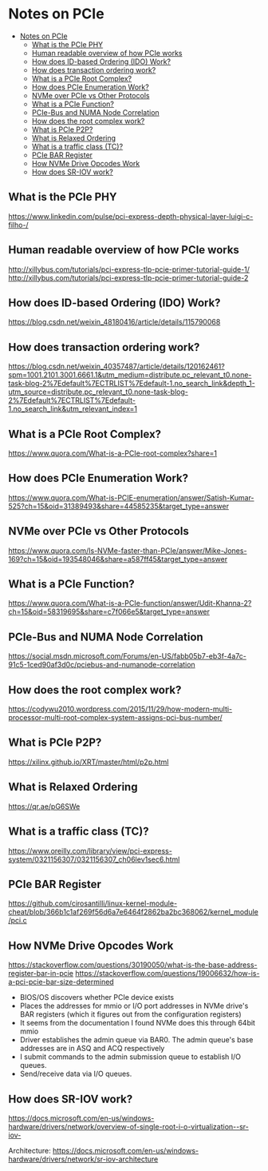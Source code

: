 # Notes on PCIe

- [Notes on PCIe](#notes-on-pcie)
  - [What is the PCIe PHY](#what-is-the-pcie-phy)
  - [Human readable overview of how PCIe works](#human-readable-overview-of-how-pcie-works)
  - [How does ID-based Ordering (IDO) Work?](#how-does-id-based-ordering-ido-work)
  - [How does transaction ordering work?](#how-does-transaction-ordering-work)
  - [What is a PCIe Root Complex?](#what-is-a-pcie-root-complex)
  - [How does PCIe Enumeration Work?](#how-does-pcie-enumeration-work)
  - [NVMe over PCIe vs Other Protocols](#nvme-over-pcie-vs-other-protocols)
  - [What is a PCIe Function?](#what-is-a-pcie-function)
  - [PCIe-Bus and NUMA Node Correlation](#pcie-bus-and-numa-node-correlation)
  - [How does the root complex work?](#how-does-the-root-complex-work)
  - [What is PCIe P2P?](#what-is-pcie-p2p)
  - [What is Relaxed Ordering](#what-is-relaxed-ordering)
  - [What is a traffic class (TC)?](#what-is-a-traffic-class-tc)
  - [PCIe BAR Register](#pcie-bar-register)
  - [How NVMe Drive Opcodes Work](#how-nvme-drive-opcodes-work)
  - [How does SR-IOV work?](#how-does-sr-iov-work)

## What is the PCIe PHY

https://www.linkedin.com/pulse/pci-express-depth-physical-layer-luigi-c-filho-/

## Human readable overview of how PCIe works

http://xillybus.com/tutorials/pci-express-tlp-pcie-primer-tutorial-guide-1/
http://xillybus.com/tutorials/pci-express-tlp-pcie-primer-tutorial-guide-2

## How does ID-based Ordering (IDO) Work?

https://blog.csdn.net/weixin_48180416/article/details/115790068

## How does transaction ordering work?

https://blog.csdn.net/weixin_40357487/article/details/120162461?spm=1001.2101.3001.6661.1&utm_medium=distribute.pc_relevant_t0.none-task-blog-2%7Edefault%7ECTRLIST%7Edefault-1.no_search_link&depth_1-utm_source=distribute.pc_relevant_t0.none-task-blog-2%7Edefault%7ECTRLIST%7Edefault-1.no_search_link&utm_relevant_index=1

## What is a PCIe Root Complex?

https://www.quora.com/What-is-a-PCIe-root-complex?share=1

## How does PCIe Enumeration Work?

https://www.quora.com/What-is-PCIE-enumeration/answer/Satish-Kumar-525?ch=15&oid=31389493&share=44585235&target_type=answer

## NVMe over PCIe vs Other Protocols

https://www.quora.com/Is-NVMe-faster-than-PCIe/answer/Mike-Jones-169?ch=15&oid=193548046&share=a587ff45&target_type=answer

## What is a PCIe Function?

https://www.quora.com/What-is-a-PCIe-function/answer/Udit-Khanna-2?ch=15&oid=58319695&share=c7f066e5&target_type=answer

## PCIe-Bus and NUMA Node Correlation

https://social.msdn.microsoft.com/Forums/en-US/fabb05b7-eb3f-4a7c-91c5-1ced90af3d0c/pciebus-and-numanode-correlation

## How does the root complex work?

https://codywu2010.wordpress.com/2015/11/29/how-modern-multi-processor-multi-root-complex-system-assigns-pci-bus-number/

## What is PCIe P2P?

https://xilinx.github.io/XRT/master/html/p2p.html

## What is Relaxed Ordering

https://qr.ae/pG6SWe

## What is a traffic class (TC)?

https://www.oreilly.com/library/view/pci-express-system/0321156307/0321156307_ch06lev1sec6.html

## PCIe BAR Register

https://github.com/cirosantilli/linux-kernel-module-cheat/blob/366b1c1af269f56d6a7e6464f2862ba2bc368062/kernel_module/pci.c

## How NVMe Drive Opcodes Work

https://stackoverflow.com/questions/30190050/what-is-the-base-address-register-bar-in-pcie
https://stackoverflow.com/questions/19006632/how-is-a-pci-pcie-bar-size-determined

- BIOS/OS discovers whether PCIe device exists
- Places the addresses for mmio or I/O port addresses in NVMe drive​'s BAR registers (which it figures out from the configuration registers)
- It seems from the documentation I found NVMe does this through 64bit mmio
- Driver establishes the admin queue via BAR0. The admin queue's base addresses are in ASQ and ACQ respectively
- I submit commands to the admin submission queue to establish I/O queues.
- Send/receive data via I/O queues.

## How does SR-IOV work?

https://docs.microsoft.com/en-us/windows-hardware/drivers/network/overview-of-single-root-i-o-virtualization--sr-iov-

Architecture: https://docs.microsoft.com/en-us/windows-hardware/drivers/network/sr-iov-architecture

